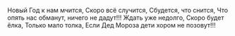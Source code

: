 Новый Год к нам мчится,
Скоро всё случится,
Сбудется, что снится,
Что опять нас обманут, ничего не дадут!!!
Ждать уже недолго,
Скоро будет ёлка,
Только мало толка,
Если Дед Мороза дети хором не позовут!!!
